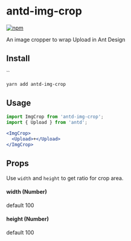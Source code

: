 # antd-img-crop

[![npm](https://img.shields.io/npm/v/antd-img-crop.svg?style=flat-square)](https://www.npmjs.com/package/antd-img-crop)

An image cropper to wrap Upload in Ant Design

## Install
``
```bash
yarn add antd-img-crop
```

## Usage

```jsx harmony
import ImgCrop from 'antd-img-crop';
import { Upload } from 'antd';

<ImgCrop>
  <Upload>+</Upload>
</ImgCrop>
```

## Props

Use `width` and `height` to get ratio for crop area.

#### width (Number)

default 100

#### height (Number)

default 100
